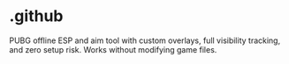 # .github
PUBG offline ESP and aim tool with custom overlays, full visibility tracking, and zero setup risk. Works without modifying game files.
